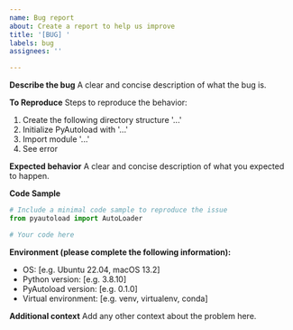 ```yaml
---
name: Bug report
about: Create a report to help us improve
title: '[BUG] '
labels: bug
assignees: ''

---
```


**Describe the bug**
A clear and concise description of what the bug is.

**To Reproduce**
Steps to reproduce the behavior:
1. Create the following directory structure '...'
2. Initialize PyAutoload with '...'
3. Import module '...'
4. See error

**Expected behavior**
A clear and concise description of what you expected to happen.

**Code Sample**
```python
# Include a minimal code sample to reproduce the issue
from pyautoload import AutoLoader

# Your code here
```

**Environment (please complete the following information):**
 - OS: [e.g. Ubuntu 22.04, macOS 13.2]
 - Python version: [e.g. 3.8.10]
 - PyAutoload version: [e.g. 0.1.0]
 - Virtual environment: [e.g. venv, virtualenv, conda]

**Additional context**
Add any other context about the problem here.
